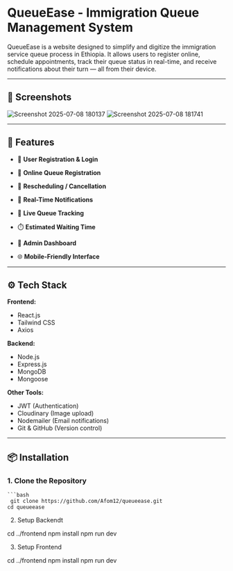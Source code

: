 # QueueEase - Immigration Queue Management System

QueueEase is a website designed to simplify and digitize the immigration service queue process in Ethiopia. It allows users to register online, schedule appointments, track their queue status in real-time, and receive notifications about their turn — all from their device.

---

## 📸 Screenshots

![Screenshot 2025-07-08 180137](https://github.com/user-attachments/assets/4afa83ab-40b8-4500-acaf-d4654bef4fbb)
![Screenshot 2025-07-08 181741](https://github.com/user-attachments/assets/34e09b26-d7ec-4d16-8a50-14c5222472c8)
<!-- You can add images like this after you push them into your GitHub repo -->
<!-- ![Home Page](./screenshots/homepage.png) -->

---

## 🚀 Features

- 📝 **User Registration & Login**
- 📅 **Online Queue Registration**
- 🔄 **Rescheduling / Cancellation**
- 🔔 **Real-Time Notifications**

- 👀 **Live Queue Tracking**
- ⏱️ **Estimated Waiting Time**
- 📂 **Admin Dashboard**
- 🌐 **Mobile-Friendly Interface**

---

## ⚙️ Tech Stack

**Frontend:**
- React.js
- Tailwind CSS
- Axios

**Backend:**
- Node.js
- Express.js
- MongoDB
- Mongoose

**Other Tools:**
- JWT (Authentication)
- Cloudinary (Image upload)
- Nodemailer (Email notifications)
- Git & GitHub (Version control)

---

## 📦 Installation

### 1. Clone the Repository
    ```bash
     git clone https://github.com/Afom12/queueease.git
    cd queueease

2. Setup Backendt

cd ../frontend
npm install
npm run dev

3. Setup Frontend

cd ../frontend
npm install
npm run dev
